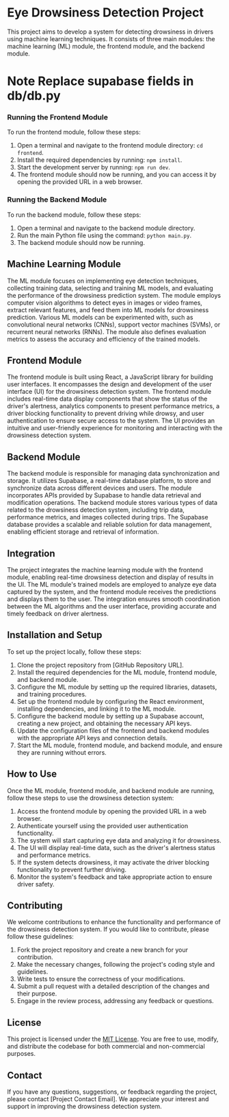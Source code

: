 # Eye Drowsiness Detection Project

This project aims to develop a system for detecting drowsiness in drivers using machine learning techniques. It consists of three main modules: the machine learning (ML) module, the frontend module, and the backend module.

# Note Replace supabase fields in db/db.py
### Running the Frontend Module

To run the frontend module, follow these steps:

1. Open a terminal and navigate to the frontend module directory: `cd frontend`.
2. Install the required dependencies by running: `npm install`.
3. Start the development server by running: `npm run dev`.
4. The frontend module should now be running, and you can access it by opening the provided URL in a web browser.

### Running the Backend Module

To run the backend module, follow these steps:

1. Open a terminal and navigate to the backend module directory.
2. Run the main Python file using the command: `python main.py`.
3. The backend module should now be running.
## Machine Learning Module

The ML module focuses on implementing eye detection techniques, collecting training data, selecting and training ML models, and evaluating the performance of the drowsiness prediction system. The module employs computer vision algorithms to detect eyes in images or video frames, extract relevant features, and feed them into ML models for drowsiness prediction. Various ML models can be experimented with, such as convolutional neural networks (CNNs), support vector machines (SVMs), or recurrent neural networks (RNNs). The module also defines evaluation metrics to assess the accuracy and efficiency of the trained models.

## Frontend Module

The frontend module is built using React, a JavaScript library for building user interfaces. It encompasses the design and development of the user interface (UI) for the drowsiness detection system. The frontend module includes real-time data display components that show the status of the driver's alertness, analytics components to present performance metrics, a driver blocking functionality to prevent driving while drowsy, and user authentication to ensure secure access to the system. The UI provides an intuitive and user-friendly experience for monitoring and interacting with the drowsiness detection system.

## Backend Module

The backend module is responsible for managing data synchronization and storage. It utilizes Supabase, a real-time database platform, to store and synchronize data across different devices and users. The module incorporates APIs provided by Supabase to handle data retrieval and modification operations. The backend module stores various types of data related to the drowsiness detection system, including trip data, performance metrics, and images collected during trips. The Supabase database provides a scalable and reliable solution for data management, enabling efficient storage and retrieval of information.

## Integration

The project integrates the machine learning module with the frontend module, enabling real-time drowsiness detection and display of results in the UI. The ML module's trained models are employed to analyze eye data captured by the system, and the frontend module receives the predictions and displays them to the user. The integration ensures smooth coordination between the ML algorithms and the user interface, providing accurate and timely feedback on driver alertness.

## Installation and Setup

To set up the project locally, follow these steps:

1. Clone the project repository from [GitHub Repository URL].
2. Install the required dependencies for the ML module, frontend module, and backend module.
3. Configure the ML module by setting up the required libraries, datasets, and training procedures.
4. Set up the frontend module by configuring the React environment, installing dependencies, and linking it to the ML module.
5. Configure the backend module by setting up a Supabase account, creating a new project, and obtaining the necessary API keys.
6. Update the configuration files of the frontend and backend modules with the appropriate API keys and connection details.
7. Start the ML module, frontend module, and backend module, and ensure they are running without errors.



## How to Use

Once the ML module, frontend module, and backend module are running, follow these steps to use the drowsiness detection system:

1. Access the frontend module by opening the provided URL in a web browser.
2. Authenticate yourself using the provided user authentication functionality.
3. The system will start capturing eye data and analyzing it for drowsiness.
4. The UI will display real-time data, such as the driver's alertness status and performance metrics.
5. If the system detects drowsiness, it may activate the driver blocking functionality to prevent further driving.
6. Monitor the system's feedback and take appropriate action to ensure driver safety.

## Contributing

We welcome contributions to enhance the functionality and performance of the drowsiness detection system. If you would like to contribute, please follow these guidelines:

1. Fork the project repository and create a new branch for your contribution.
2. Make the necessary changes, following the project's coding style and guidelines.
3. Write tests to ensure the correctness of your modifications.
4. Submit a pull request with a detailed description of the changes and their purpose.
5. Engage in the review process, addressing any feedback or questions.

## License

This project is licensed under the [MIT License](LICENSE). You are free to use, modify, and distribute the codebase for both commercial and non-commercial purposes.

## Contact

If you have any questions, suggestions, or feedback regarding the project, please contact [Project Contact Email]. We appreciate your interest and support in improving the drowsiness detection system.
